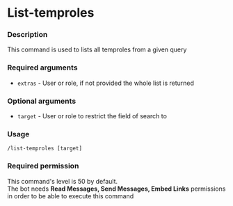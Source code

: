 # List-temproles

### **Description**

This command is used to lists all temproles from a given query

### **Required arguments**

* `extras` - User or role, if not provided the whole list is returned

### **Optional arguments**

* `target` - User or role to restrict the field of search to

### **Usage**

```
/list-temproles [target]
```

### **Required permission**

This command's level is 50 by default.\
The bot needs **Read Messages, Send Messages, Embed Links** permissions in order to be able to execute this command
